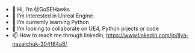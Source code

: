 - 👋 Hi, I’m @GoSEHawks
- 👀 I’m interested in Unreal Engine 
- 🌱 I’m currently learning Python
- 💞️ I’m looking to collaborate on UE4, Python prjects or code
- 📫 How to reach me through linkedin, https://www.linkedin.com/in/ilya-nazarchuk-304164a8/

<!---
GoSEHawks/GoSEHawks is a ✨ special ✨ repository because its `README.md` (this file) appears on your GitHub profile.
You can click the Preview link to take a look at your changes.
--->

